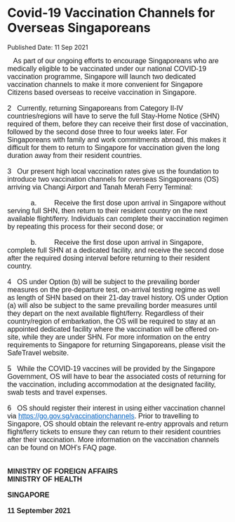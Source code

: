<html>
    <meta http-equiv="Content-Type" content="text/html; charset=utf-8"/>
    <meta charset="utf-8"/>
    <title>Covid-19 Vaccination Channels for Overseas Singaporeans</title>
    <body><h1>Covid-19 Vaccination Channels for Overseas Singaporeans</h1>
    <p>Published Date: 11 Sep 2021</p> <p style="margin: 0cm; font-size: 12pt; font-family: Calibri, sans-serif;"><span style="font-family: Arial;">&nbsp; &nbsp;As part of our ongoing efforts to encourage Singaporeans who are medically eligible to be vaccinated under our national COVID-19 vaccination programme, Singapore will launch two dedicated vaccination channels to make it more convenient for Singapore Citizens based overseas to receive vaccination in Singapore.</span></p><p style="margin: 0cm; font-size: 12pt; font-family: Calibri, sans-serif;"><span style="font-family: Arial;">&nbsp;</span></p><p style="margin: 0cm; font-size: 12pt; font-family: Calibri, sans-serif;"><span style="font-family: Arial;">2&nbsp; &nbsp;Currently, returning Singaporeans from Category II-IV countries/regions will have to serve the full Stay-Home Notice (SHN) required of them, before they can receive their first dose of vaccination, followed by the second dose three to four weeks later. For Singaporeans with family and work commitments abroad, this makes it difficult for them to return to Singapore for vaccination given the long duration away from their resident countries.&nbsp;</span></p><p style="margin: 0cm; font-size: 12pt; font-family: Calibri, sans-serif;"><span style="font-family: Arial;">&nbsp;</span></p><p style="margin: 0cm; font-size: 12pt; font-family: Calibri, sans-serif;"><span style="font-family: Arial;">3&nbsp; &nbsp;Our present high local vaccination rates give us the foundation to introduce two vaccination channels for overseas Singaporeans (OS) arriving via Changi Airport and Tanah Merah Ferry Terminal:</span></p><p style="margin: 0cm; font-size: 12pt; font-family: Calibri, sans-serif;"><span style="font-family: Arial;">&nbsp;</span></p><p style="margin: 0cm; font-size: 12pt; font-family: Calibri, sans-serif;"><span style="font-family: Arial;">&nbsp;&nbsp;&nbsp;&nbsp;&nbsp;&nbsp;&nbsp;&nbsp;&nbsp;&nbsp;&nbsp; a.&nbsp;&nbsp;&nbsp;&nbsp;&nbsp;&nbsp;&nbsp;&nbsp; Receive the first dose upon arrival in Singapore without serving full SHN, then return to their resident country on the next available flight/ferry. Individuals can complete their vaccination regimen by repeating this process for their second dose; or</span></p><p style="margin: 0cm; font-size: 12pt; font-family: Calibri, sans-serif;"><span style="font-family: Arial;">&nbsp;</span></p><p style="margin: 0cm; font-size: 12pt; font-family: Calibri, sans-serif;"><span style="font-family: Arial;">&nbsp;&nbsp;&nbsp;&nbsp;&nbsp;&nbsp;&nbsp;&nbsp;&nbsp;&nbsp;&nbsp; b.&nbsp;&nbsp;&nbsp;&nbsp;&nbsp;&nbsp;&nbsp;&nbsp; Receive the first dose upon arrival in Singapore, complete full SHN at a dedicated facility, and receive the second dose after the required dosing interval before returning to their resident country.</span></p><p style="margin: 0cm; font-size: 12pt; font-family: Calibri, sans-serif;"><span style="font-family: Arial;">&nbsp;</span></p><p style="margin: 0cm; font-size: 12pt; font-family: Calibri, sans-serif;"><span style="font-family: Arial;">4&nbsp; &nbsp;OS under Option (b) will be subject to the prevailing border measures on the pre-departure test, on-arrival testing regime as well as length of SHN based on their 21-day travel history. OS under Option (a) will also be subject to the same prevailing border measures until they depart on the next available flight/ferry. Regardless of their country/region of embarkation, the OS will be required to stay at an appointed dedicated facility where the vaccination will be offered on-site, while they are under SHN. For more information on the entry requirements to Singapore for returning Singaporeans, please visit the SafeTravel website.</span></p><p style="margin: 0cm; font-size: 12pt; font-family: Calibri, sans-serif;"><span style="font-family: Arial;">&nbsp;</span></p><p style="margin: 0cm; font-size: 12pt; font-family: Calibri, sans-serif;"><span style="font-family: Arial;">5&nbsp; &nbsp;While the COVID-19 vaccines will be provided by the Singapore Government, OS will have to bear the associated costs of returning for the vaccination, including accommodation at the designated facility, swab tests and travel expenses.</span></p><p style="margin: 0cm; font-size: 12pt; font-family: Calibri, sans-serif;"><span style="font-family: Arial;">&nbsp;</span></p><p style="margin: 0cm; font-size: 12pt; font-family: Calibri, sans-serif;"><span style="font-family: Arial;">6&nbsp; &nbsp;OS should register their interest in using either vaccination channel via <a href="https://form.gov.sg/#!/613b72eb1d95210012ae52f2" style="color: rgb(5, 99, 193);" title="" class="" target="">https://go.gov.sg/vaccinationchannels</a>. Prior to travelling to Singapore, OS should obtain the relevant re-entry approvals and return flight/ferry tickets to ensure they can return to their resident countries after their vaccination. More information on the vaccination channels can be found on MOH’s FAQ page.</span></p><p style="margin: 0cm; font-size: 12pt; font-family: Calibri, sans-serif;"><span style="font-family: Arial;">&nbsp;</span></p><p style="margin: 0cm; font-size: 12pt; font-family: Calibri, sans-serif;"><span style="font-family: Arial;">&nbsp;</span></p><p style="margin: 0cm; font-size: 12pt; font-family: Calibri, sans-serif;"><span style="font-family: Arial;"><strong>MINISTRY OF FOREIGN AFFAIRS</strong></span></p><p style="margin: 0cm; font-size: 12pt; font-family: Calibri, sans-serif;"><span style="font-family: Arial;"><strong>MINISTRY OF HEALTH</strong></span></p><p style="margin: 0cm; font-size: 12pt; font-family: Calibri, sans-serif;"><span style="font-family: Arial;"><strong>&nbsp;</strong></span></p><p style="margin: 0cm; font-size: 12pt; font-family: Calibri, sans-serif;"><span style="font-family: Arial;"><strong>SINGAPORE</strong></span></p><p style="margin: 0cm; font-size: 12pt; font-family: Calibri, sans-serif;"><span style="font-family: Arial;"><strong>&nbsp;</strong></span></p><p style="margin: 0cm; font-size: 12pt; font-family: Calibri, sans-serif;"><span style="font-family: Arial;"><strong>11 September 2021</strong></span></p></body>
</html>